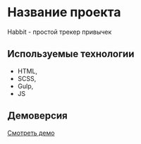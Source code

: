 # Название проекта
Habbit - простой трекер привычек

## Используемые технологии
- HTML,
- SCSS,
- Gulp,
- JS

## Демоверсия
[Смотреть демо](https://alcherkasov.github.io/Habbit/#1)
